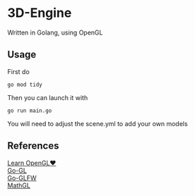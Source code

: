 # 3D-Engine

Written in Golang, using OpenGL

## Usage

First do
```
go mod tidy
```

Then you can launch it with
```
go run main.go
```

You will need to adjust the scene.yml to add your own models

## References

[Learn OpenGL❤️](https://learnopengl.com)  
[Go-GL](https://github.com/go-gl/gl)  
[Go-GLFW](https://github.com/go-gl/glfw)  
[MathGL](https://github.com/go-gl/mathgl)  
